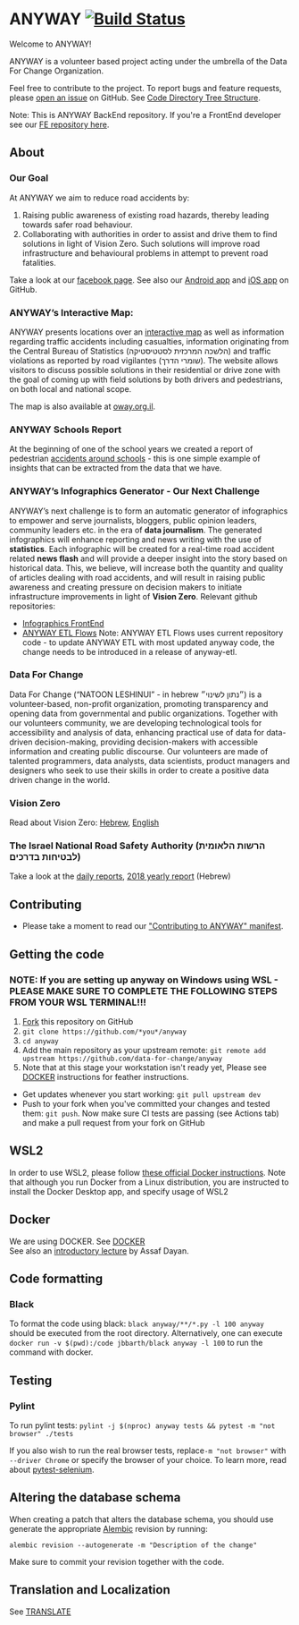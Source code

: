 ANYWAY [![Build Status](https://github.com/data-for-change/anyway/workflows/Tests/badge.svg)](https://github.com/data-for-change/anyway/actions?query=workflow%3ATests)
======

Welcome to ANYWAY!

ANYWAY is a volunteer based project acting under the umbrella of the Data For Change Organization.

Feel free to contribute to the project. To report bugs and feature requests, please [open an issue](https://github.com/data-for-change/anyway/issues) on GitHub. See [Code Directory Tree Structure](docs/CODE.md).

Note: This is ANYWAY BackEnd repository. If you're a FrontEnd developer see our [FE repository here](https://github.com/data-for-change/anyway-newsflash-infographics).


About
-----------------------

### Our Goal

At ANYWAY we aim to reduce road accidents by: 
1. Raising public awareness of existing road hazards, thereby leading towards safer road behaviour.
1. Collaborating with authorities in order to assist and drive them to find solutions in light of Vision Zero. Such solutions will improve road infrastructure and behavioural problems in attempt to prevent road fatalities.

Take a look at our [facebook page](https://www.facebook.com/anywayisrael). See also our [Android app](https://github.com/samuelregev/anywayAndroidApp/) and [iOS app](https://github.com/data-for-change/Anyway-iOS/) on GitHub.


### ANYWAY’s Interactive Map:

ANYWAY presents locations over an [interactive map](https://www.anyway.co.il/) as well as information regarding traffic accidents including casualties, information originating from the Central Bureau of Statistics (הלשכה המרכזית לסטטיסטיקה) and traffic violations as reported by road vigilantes (שומרי הדרך). The website allows visitors to discuss possible solutions in their residential or drive zone with the goal of coming up with field solutions by both drivers and pedestrians, on both local and national scope.

The map is also available at [oway.org.il](https://www.oway.org.il/).


### ANYWAY Schools Report

At the beginning of one of the school years we created a report of pedestrian [accidents around schools](https://reports.anyway.co.il/accidents_around_schools) - this is one simple example of insights that can be extracted from the data that we have.


### ANYWAY’s Infographics Generator - Our Next Challenge

ANYWAY’s next challenge is to form an automatic generator of infographics to empower and serve journalists, bloggers, public opinion leaders, community leaders etc. in the era of **data journalism**. The generated infographics will enhance reporting and news writing with the use of **statistics**. Each infographic will be created for a real-time road accident related **news flash** and will provide a deeper insight into the story based on historical data. This, we believe, will increase both the quantity and quality of articles dealing with road accidents, and will result in raising public awareness and creating pressure on decision makers to initiate infrastructure improvements in light of **Vision Zero**.
Relevant github repositories:
- [Infographics FrontEnd](https://github.com/data-for-change/anyway-newsflash-infographics)
- [ANYWAY ETL Flows](https://github.com/data-for-change/anyway-etl)
Note: ANYWAY ETL Flows uses current repository code - to update ANYWAY ETL with most updated anyway code, the change needs to be introduced in a release of anyway-etl.


### Data For Change
Data For Change (“NATOON LESHINUI” - in hebrew ״נתון לשינוי״) is a volunteer-based, non-profit organization, promoting transparency and opening data from governmental and public organizations. Together with our volunteers community, we are developing technological tools for accessibility and analysis of data, enhancing practical use of data for data-driven decision-making, providing decision-makers with accessible information and creating public discourse. Our volunteers are made of talented programmers, data analysts, data scientists, product managers and designers who seek to use their skills in order to create a positive data driven change in the world.


### Vision Zero

Read about Vision Zero: [Hebrew](https://ecowiki.org.il/wiki/%D7%97%D7%96%D7%95%D7%9F_%D7%90%D7%A4%D7%A1_%D7%94%D7%A8%D7%95%D7%92%D7%99%D7%9D_%D7%91%D7%AA%D7%90%D7%95%D7%A0%D7%95%D7%AA_%D7%93%D7%A8%D7%9B%D7%99%D7%9D), [English](https://en.wikipedia.org/wiki/Vision_Zero) 


### The Israel National Road Safety Authority (הרשות הלאומית לבטיחות בדרכים)

Take a look at the [daily reports](https://www.gov.il/he/Departments/General/daily_report), [2018 yearly report](https://www.gov.il/BlobFolder/reports/trends_2018/he/research_megamot_2018.pdf) (Hebrew)


Contributing
-----------------------
* Please take a moment to read our ["Contributing to ANYWAY" manifest](docs/CONTRIBUTING.md).

## Getting the code

### NOTE: If you are setting up anyway on Windows using WSL - PLEASE MAKE SURE TO COMPLETE THE FOLLOWING STEPS FROM YOUR WSL TERMINAL!!!

1. [Fork](https://github.com/data-for-change/anyway/fork) this repository on GitHub
1. `git clone https://github.com/*you*/anyway`
1. `cd anyway`
1. Add the main repository as your upstream remote: `git remote add upstream https://github.com/data-for-change/anyway`
1. Note that at this stage your workstation isn't ready yet, Please see [DOCKER](docs/DOCKER.md) instructions for feather instructions.

* Get updates whenever you start working: `git pull upstream dev`
* Push to your fork when you've committed your changes and tested them: `git push`. Now make sure CI tests are passing (see Actions tab) and make a pull request from your fork on GitHub

## WSL2

In order to use WSL2, please follow [these official Docker instructions](https://docs.docker.com/desktop/windows/wsl/). Note that although you run Docker from a Linux distribution, you are instructed to install the Docker Desktop app, and specify usage of WSL2

## Docker
We are using DOCKER. See [DOCKER](docs/DOCKER.md)  
See also an [introductory lecture](https://youtu.be/qh-hnPWViZA) by Assaf Dayan.

## Code formatting
### Black
To format the code using black: `black anyway/**/*.py -l 100 anyway` should be executed from the root directory.
Alternatively, one can execute `docker run -v $(pwd):/code jbbarth/black anyway -l 100` to run the command with docker.
       
## Testing
### Pylint
To run pylint tests: `pylint -j $(nproc) anyway tests && pytest -m "not browser" ./tests`

 
If you also wish to run the real browser tests, replace`-m "not browser"` with `--driver Chrome` or specify the browser of your choice. To learn more, read about [pytest-selenium](http://pytest-selenium.readthedocs.io/en/latest/user_guide.html#specifying-a-browser).

## Altering the database schema
When creating a patch that alters the database schema, you should use generate the appropriate
[Alembic](http://alembic.zzzcomputing.com/en/latest/index.html) revision by running:

``` shell
alembic revision --autogenerate -m "Description of the change"
```

Make sure to commit your revision together with the code.

## Translation and Localization
See [TRANSLATE](docs/TRANSLATE.md)

